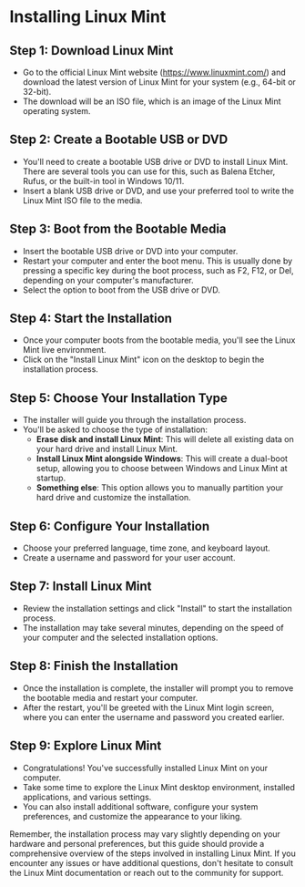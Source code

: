 # Installing Linux Mint

## **Step 1: Download Linux Mint**
- Go to the official Linux Mint website (https://www.linuxmint.com/) and download the latest version of Linux Mint for your system (e.g., 64-bit or 32-bit).
- The download will be an ISO file, which is an image of the Linux Mint operating system.

## **Step 2: Create a Bootable USB or DVD**
- You'll need to create a bootable USB drive or DVD to install Linux Mint. There are several tools you can use for this, such as Balena Etcher, Rufus, or the built-in tool in Windows 10/11.
- Insert a blank USB drive or DVD, and use your preferred tool to write the Linux Mint ISO file to the media.

## **Step 3: Boot from the Bootable Media**
- Insert the bootable USB drive or DVD into your computer.
- Restart your computer and enter the boot menu. This is usually done by pressing a specific key during the boot process, such as F2, F12, or Del, depending on your computer's manufacturer.
- Select the option to boot from the USB drive or DVD.

## **Step 4: Start the Installation**
- Once your computer boots from the bootable media, you'll see the Linux Mint live environment.
- Click on the "Install Linux Mint" icon on the desktop to begin the installation process.

## **Step 5: Choose Your Installation Type**
- The installer will guide you through the installation process.
- You'll be asked to choose the type of installation:
  - **Erase disk and install Linux Mint**: This will delete all existing data on your hard drive and install Linux Mint.
  - **Install Linux Mint alongside Windows**: This will create a dual-boot setup, allowing you to choose between Windows and Linux Mint at startup.
  - **Something else**: This option allows you to manually partition your hard drive and customize the installation.

## **Step 6: Configure Your Installation**
- Choose your preferred language, time zone, and keyboard layout.
- Create a username and password for your user account.

## **Step 7: Install Linux Mint**
- Review the installation settings and click "Install" to start the installation process.
- The installation may take several minutes, depending on the speed of your computer and the selected installation options.

## **Step 8: Finish the Installation**
- Once the installation is complete, the installer will prompt you to remove the bootable media and restart your computer.
- After the restart, you'll be greeted with the Linux Mint login screen, where you can enter the username and password you created earlier.

## **Step 9: Explore Linux Mint**
- Congratulations! You've successfully installed Linux Mint on your computer.
- Take some time to explore the Linux Mint desktop environment, installed applications, and various settings.
- You can also install additional software, configure your system preferences, and customize the appearance to your liking.

Remember, the installation process may vary slightly depending on your hardware and personal preferences, but this guide should provide a comprehensive overview of the steps involved in installing Linux Mint. If you encounter any issues or have additional questions, don't hesitate to consult the Linux Mint documentation or reach out to the community for support.
